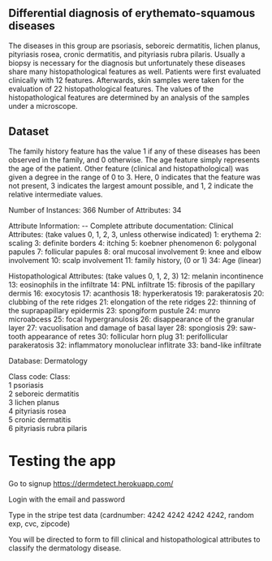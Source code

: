 ## Differential diagnosis of erythemato-squamous diseases
The diseases in this group are psoriasis, seboreic dermatitis, lichen planus, pityriasis rosea, cronic dermatitis, and pityriasis rubra pilaris. Usually a biopsy is necessary for the diagnosis but unfortunately these diseases share many histopathological features as well. Patients were first evaluated clinically with 12 features. Afterwards, skin samples were taken for the evaluation of 22 histopathological features. The values of the histopathological features are determined by an analysis of the samples under a microscope.

## Dataset
The family history feature has the value 1 if any of these diseases has been observed in the family, and 0 otherwise. 
The age feature simply represents the age of the patient.
Other feature (clinical and histopathological) was given a degree in the range of 0 to 3. Here, 0 indicates that the feature was not present, 3 indicates the largest amount possible, and 1, 2 indicate the relative intermediate values.

Number of Instances: 366
Number of Attributes: 34

Attribute Information: -- Complete attribute documentation: Clinical Attributes: (take values 0, 1, 2, 3, unless otherwise indicated) 1: erythema 2: scaling 3: definite borders 4: itching 5: koebner phenomenon 6: polygonal papules 7: follicular papules 8: oral mucosal involvement 9: knee and elbow involvement 10: scalp involvement 11: family history, (0 or 1) 34: Age (linear)

Histopathological Attributes: (take values 0, 1, 2, 3) 12: melanin incontinence 13: eosinophils in the infiltrate 14: PNL infiltrate 15: fibrosis of the papillary dermis 16: exocytosis 17: acanthosis 18: hyperkeratosis 19: parakeratosis 20: clubbing of the rete ridges 21: elongation of the rete ridges 22: thinning of the suprapapillary epidermis 23: spongiform pustule 24: munro microabcess 25: focal hypergranulosis 26: disappearance of the granular layer 27: vacuolisation and damage of basal layer 28: spongiosis 29: saw-tooth appearance of retes 30: follicular horn plug 31: perifollicular parakeratosis 32: inflammatory monoluclear inflitrate 33: band-like infiltrate

Database:  Dermatology

Class code:   Class:                  
1             psoriasis                
2             seboreic dermatitis             
3             lichen planus                   
4             pityriasis rosea                
5             cronic dermatitis                   
6             pityriasis rubra pilaris   

# Testing the app
Go to signup https://dermdetect.herokuapp.com/ 

Login with the email and password 

Type in the stripe test data (cardnumber: 4242 4242 4242 4242, random exp, cvc, zipcode)

You will be directed to form to fill clinical and histopathological attributes to classify the dermatology disease.

